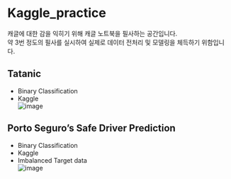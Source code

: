 # Kaggle_practice
캐글에 대한 감을 익히기 위해 캐글 노트북을 필사하는 공간입니다.  
약 3번 정도의 필사를 실시하여 실제로 데이터 전처리 및 모델링을 체득하기 위함입니다.

## Tatanic
- Binary Classification
- Kaggle  
![image](https://user-images.githubusercontent.com/70187490/133925790-b9ff8db2-37a7-4e33-923c-374757c8abe0.png)

## Porto Seguro’s Safe Driver Prediction
- Binary Classification
- Kaggle
- Imbalanced Target data  
![image](https://user-images.githubusercontent.com/70187490/133926366-b5072e91-d231-4be6-8db1-897e833887a4.png)

